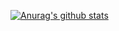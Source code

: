 [![Anurag's github stats](https://github-readme-stats.vercel.app/api?username=koheikameyama)](https://github.com/anuraghazra/github-readme-stats)
